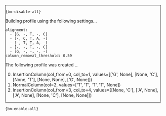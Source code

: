 <div style="border:1px solid black;">

`{bm-disable-all}`

Building profile using the following settings...

```
alignment:
  - [G, -, T, -, C]
  - [-, C, T, A, -]
  - [-, T, T, A, -]
  - [-, -, T, -, C]
  - [G, -, -, -, -]
column_removal_threshold: 0.59

```

The following profile was created ...

 0. InsertionColumn(col_from=0, col_to=1, values=[['G', None], [None, 'C'], [None, 'T'], [None, None], ['G', None]])
 1. NormalColumn(col=2, values=['T', 'T', 'T', 'T', None])
 2. InsertionColumn(col_from=3, col_to=4, values=[[None, 'C'], ['A', None], ['A', None], [None, 'C'], [None, None]])

</div>

`{bm-enable-all}`

